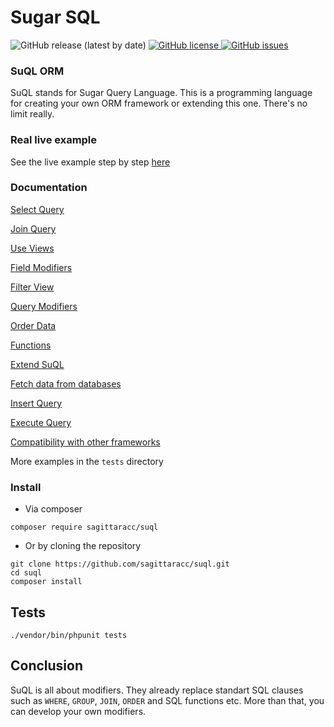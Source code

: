 # Sugar SQL

<p align="left">
  <img src="https://img.shields.io/github/v/release/sagittaracc/suql" alt="GitHub release (latest by date)"/>
  <a href="https://github.com/sagittaracc/suql/blob/master/LICENSE">
    <img src="https://img.shields.io/github/license/sagittaracc/suql" alt="GitHub license"/>
  </a>
  <a href="https://github.com/sagittaracc/suql/issues">
    <img src="https://img.shields.io/github/issues/sagittaracc/suql" alt="GitHub issues"/>
  </a>
</p>

### SuQL ORM
SuQL stands for Sugar Query Language. This is a programming language for creating your own ORM framework or extending this one. There's no limit really.

### Real live example
See the live example step by step [here](https://github.com/sagittaracc/suql/wiki/Live-example)

### Documentation
[Select Query](https://github.com/sagittaracc/suql/wiki/Select-Query)

[Join Query](https://github.com/sagittaracc/suql/wiki/Join-Query)

[Use Views](https://github.com/sagittaracc/suql/wiki/Use-Views)

[Field Modifiers](https://github.com/sagittaracc/suql/wiki/Field-Modifiers)

[Filter View](https://github.com/sagittaracc/suql/wiki/Filter-View)

[Query Modifiers](https://github.com/sagittaracc/suql/wiki/Query-Modifiers)

[Order Data](https://github.com/sagittaracc/suql/wiki/Order-Data)

[Functions](https://github.com/sagittaracc/suql/wiki/Functions)

[Extend SuQL](https://github.com/sagittaracc/suql/wiki/Extend-SuQL)

[Fetch data from databases](https://github.com/sagittaracc/suql/wiki/Fetch-data-from-databases)

[Insert Query](https://github.com/sagittaracc/suql/wiki/Insert-Query)

[Execute Query](https://github.com/sagittaracc/suql/wiki/Execute-queries)

[Compatibility with other frameworks](https://github.com/sagittaracc/suql/wiki/Compatibility-with-other-frameworks)

More examples in the ```tests``` directory

### Install
- Via composer

```composer require sagittaracc/suql```

- Or by cloning the repository

```
git clone https://github.com/sagittaracc/suql.git
cd suql
composer install
```
## Tests
`./vendor/bin/phpunit tests`

## Conclusion
SuQL is all about modifiers. They already replace standart SQL clauses such as `WHERE`, `GROUP`, `JOIN`, `ORDER` and SQL functions etc.
More than that, you can develop your own modifiers.
